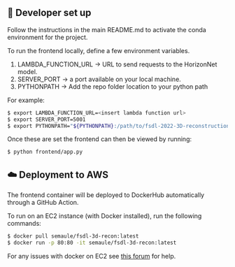 ## :wrench: Developer set up

Follow the instructions in the main README.md to activate the conda environment for the project.

To run the frontend locally, define a few environment variables.
1. LAMBDA_FUNCTION_URL -> URL to send requests to the HorizonNet model.
2. SERVER_PORT -> a port available on your local machine. 
3. PYTHONPATH -> Add the repo folder location to your python path

For example:
```bash
$ export LAMBDA_FUNCTION_URL=<insert lambda function url>
$ export SERVER_PORT=5001
$ export PYTHONPATH="${PYTHONPATH}:/path/to/fsdl-2022-3D-reconstruction/"
```

Once these are set the frontend can then be viewed by running:

```bash
$ python frontend/app.py
```

## :cloud: Deployment to AWS

The frontend container will be deployed to DockerHub automatically through a GitHub Action.

To run on an EC2 instance (with Docker installed), run the following commands:

```bash
$ docker pull semaule/fsdl-3d-recon:latest
$ docker run -p 80:80 -it semaule/fsdl-3d-recon:latest
```

For any issues with docker on EC2 see [this forum](https://forums.docker.com/t/failure-to-start-docker-on-an-amazon-linux-machine/44003/16) for help.
